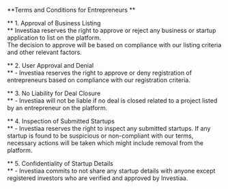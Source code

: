 **Terms and Conditions for Entrepreneurs  **

**  1. Approval of Business Listing  
**    Investiaa reserves the right to approve or reject any business or startup application to list on the platform. </br>The decision to approve will be based on compliance with our listing criteria and other relevant factors.

**  2. User Approval and Denial  
** - Investiaa reserves the right to approve or deny registration of entrepreneurs based on compliance with our registration criteria.

**  3. No Liability for Deal Closure  
** - Investiaa will not be liable if no deal is closed related to a project listed by an entrepreneur on the platform.

**  4. Inspection of Submitted Startups  
**  - Investiaa reserves the right to inspect any submitted startups. If any startup is found to be suspicious or non-compliant with our terms, necessary actions will be taken which might include removal from the platform.

**  5. Confidentiality of Startup Details  
** - Investiaa commits to not share any startup details with anyone except registered investors who are verified and approved by Investiaa.
